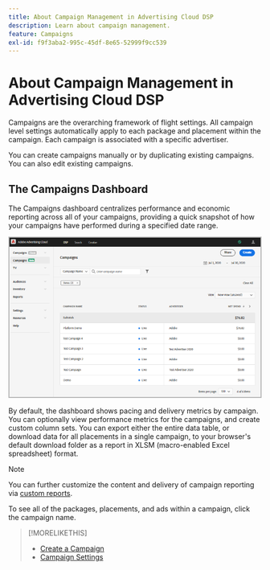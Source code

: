 ```yaml
---
title: About Campaign Management in Advertising Cloud DSP
description: Learn about campaign management.
feature: Campaigns
exl-id: f9f3aba2-995c-45df-8e65-52999f9cc539
---
```

# About Campaign Management in Advertising Cloud DSP

Campaigns are the overarching framework of flight settings. All campaign level settings automatically apply to each package and placement within the campaign. Each campaign is associated with a specific advertiser.

You can create campaigns manually or by duplicating existing campaigns. You can also edit existing campaigns.

## The Campaigns Dashboard

<!-- standardize on "dashboard" or "view" -->
The Campaigns dashboard centralizes performance and economic reporting across all of your campaigns, providing a quick snapshot of how your campaigns have performed during a specified date range.

![Campaigns dashboard](/help/dsp/assets/campaign-dashboard.png)

By default, the dashboard shows pacing and delivery metrics by campaign. You can optionally view performance metrics for the campaigns, and create custom column sets. You can export either the entire data table, or download data for all placements in a single campaign, to your browser's default download folder as a report in XLSM (macro-enabled Excel spreadsheet) format.

>[!NOTE]
>
>You can further customize the content and delivery of campaign reporting via [custom reports](/help/dsp/reports/report-about.md).

To see all of the packages, placements, and ads within a campaign, click the campaign name.

>[!MORELIKETHIS]
>
>* [Create a Campaign](campaign-create.md)
>* [Campaign Settings](campaign-settings.md)
